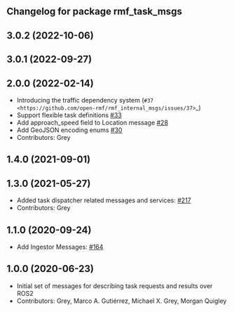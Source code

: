 ## Changelog for package rmf_task_msgs

3.0.2 (2022-10-06)
------------------

3.0.1 (2022-09-27)
-------------

2.0.0 (2022-02-14)
------------------
* Introducing the traffic dependency system (`#37 <https://github.com/open-rmf/rmf_internal_msgs/issues/37>`_)
* Support flexible task definitions [#33](https://github.com/osrf/rmf_internal_msgs/pull/33)
* Add approach_speed field to Location message [#28](https://github.com/osrf/rmf_internal_msgs/pull/28)
* Add GeoJSON encoding enums [#30](https://github.com/osrf/rmf_internal_msgs/pull/30)
* Contributors: Grey

1.4.0 (2021-09-01)
------------------

1.3.0 (2021-05-27)
------------------
* Added task dispatcher related messages and services: [#217](https://github.com/osrf/rmf_core/pull/217)
* Contributors: Grey

1.1.0 (2020-09-24)
------------------
* Add Ingestor Messages: [#164](https://github.com/osrf/rmf_core/issues/164)

1.0.0 (2020-06-23)
------------------
* Initial set of messages for describing task requests and results over ROS2
* Contributors: Grey, Marco A. Gutiérrez, Michael X. Grey, Morgan Quigley

